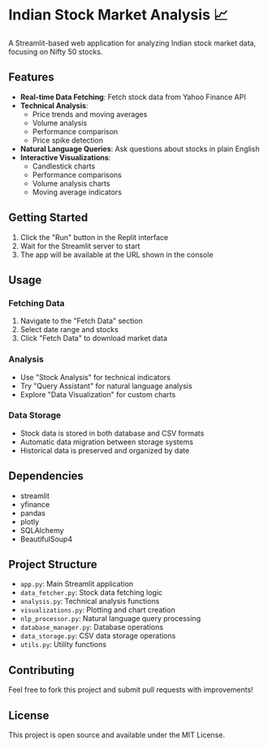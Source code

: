 
# Indian Stock Market Analysis 📈

A Streamlit-based web application for analyzing Indian stock market data, focusing on Nifty 50 stocks.

## Features

- **Real-time Data Fetching**: Fetch stock data from Yahoo Finance API
- **Technical Analysis**: 
  - Price trends and moving averages
  - Volume analysis
  - Performance comparison
  - Price spike detection
- **Natural Language Queries**: Ask questions about stocks in plain English
- **Interactive Visualizations**: 
  - Candlestick charts
  - Performance comparisons
  - Volume analysis charts
  - Moving average indicators

## Getting Started

1. Click the "Run" button in the Replit interface
2. Wait for the Streamlit server to start
3. The app will be available at the URL shown in the console

## Usage

### Fetching Data
1. Navigate to the "Fetch Data" section
2. Select date range and stocks
3. Click "Fetch Data" to download market data

### Analysis
- Use "Stock Analysis" for technical indicators
- Try "Query Assistant" for natural language analysis
- Explore "Data Visualization" for custom charts

### Data Storage
- Stock data is stored in both database and CSV formats
- Automatic data migration between storage systems
- Historical data is preserved and organized by date

## Dependencies

- streamlit
- yfinance
- pandas
- plotly
- SQLAlchemy
- BeautifulSoup4

## Project Structure

- `app.py`: Main Streamlit application
- `data_fetcher.py`: Stock data fetching logic
- `analysis.py`: Technical analysis functions
- `visualizations.py`: Plotting and chart creation
- `nlp_processor.py`: Natural language query processing
- `database_manager.py`: Database operations
- `data_storage.py`: CSV data storage operations
- `utils.py`: Utility functions

## Contributing

Feel free to fork this project and submit pull requests with improvements!

## License

This project is open source and available under the MIT License.
